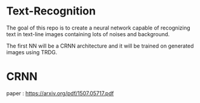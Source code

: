 # Text-Recognition

The goal of this repo is to create a neural network capable of recognizing text in text-line images containing lots of noises and background.

The first NN will be a CRNN architecture and it will be trained on generated images using TRDG.

# CRNN

paper : https://arxiv.org/pdf/1507.05717.pdf